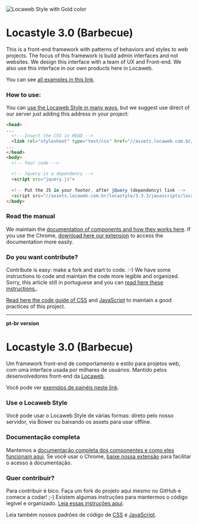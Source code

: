 
![Locaweb Style with Gold color](http://i.imgur.com/3mBJPr4.png "Locaweb Style")


# Locastyle 3.0 (Barbecue)
This is a front-end framework with patterns of behaviors and styles to web projects. The focus of this framework is build admin interfaces and not websites. We design this interface with a team of UX and Front-end. We also use this interface in our own products here in Locaweb.

You can see [all examples in this link](http://locaweb.github.io/locawebstyle/documentacao/exemplos/).

### How to use:
You can [use the Locaweb Style in many ways](http://localhost:4567/documentacao/introducao/), but we suggest use direct of our server just adding this address in your project:

```html
<head>
...
  <!-- Insert the CSS in HEAD -->
  <link rel="stylesheet" type="text/css" href="//assets.locaweb.com.br/locastyle/3.3.3/stylesheets/locastyle.css">
...
</head>
<body>
  <!-- Your code -->

  <!-- Jquery is a dependency -->
  <script src="jquery.js">
  
  <!-- Put the JS in your footer, after jQuery (dependency) link -->
  <script src="//assets.locaweb.com.br/locastyle/3.3.3/javascripts/locastyle.js"></script>
</body>
```

### Read the manual
We maintain the [documentation of components and how they works here](http://locaweb.github.io/locawebstyle/documentacao/introducao/). If you use the Chrome, [download here our extension](http://locaweb.github.io/locawebstyle/documentacao/introducao/chrome/) to access the documentation more easily.

### Do you want contribute?
Contribute is easy: make a fork and start to code. :-)
We have some instructions to code and maintain the code more legible and organized. Sorry, this article still in portuguese and you can [read here these instructions.](http://locaweb.github.io/locawebstyle/documentacao/introducao/contribua/).

[Read here the code guide of CSS](http://locaweb.github.io/locawebstyle/documentacao/praticas/css/) and [JavaScript](http://locaweb.github.io/locawebstyle/documentacao/praticas/javascript/) to maintain a good practices of this project.

---
**pt-br version**

# Locastyle 3.0 (Barbecue)
Um framework front-end de comportamento e estilo para projetos web, com uma interface usada por milhares de usuários. Mantido pelos desenvolvedores front-end da [Locaweb](http://locaweb.com.br/).

Você pode ver [exemplos de painéis neste link](http://locaweb.github.io/locawebstyle/documentacao/exemplos/).

### Use o Locaweb Style
Você pode usar o Locaweb Style de várias formas: direto pelo nosso servidor, via Bower ou baixando os assets para usar offline.

### Documentação completa
Mantemos a [documentação completa dos componentes e como eles funcionam aqui](http://locaweb.github.io/locawebstyle/documentacao/introducao/). Se você usar o Chrome, [baixe nossa extensão](http://locaweb.github.io/locawebstyle/documentacao/introducao/chrome/) para facilitar o acesso à documentação.

### Quer contribuir?
Para contribuir é bico. Faça um fork do projeto aqui mesmo no GitHub e comece a codar! ;-)
Existem algumas instruções para mantermos o código legível e organizado. [Leia essas instruções aqui](http://locaweb.github.io/locawebstyle/documentacao/introducao/contribua/).

Leia também nossos padrões de código de [CSS](http://locaweb.github.io/locawebstyle/documentacao/praticas/css/) e [JavaScript](http://locaweb.github.io/locawebstyle/documentacao/praticas/javascript/).
